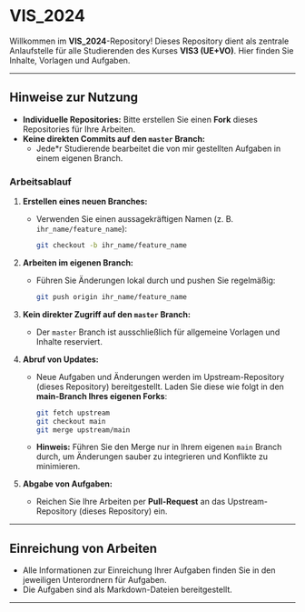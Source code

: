 # **VIS_2024**

Willkommen im **VIS_2024**-Repository! Dieses Repository dient als zentrale Anlaufstelle für alle Studierenden des Kurses **VIS3 (UE+VO)**. Hier finden Sie Inhalte, Vorlagen und Aufgaben.

---

## **Hinweise zur Nutzung**

- **Individuelle Repositories:** Bitte erstellen Sie einen **Fork** dieses Repositories für Ihre Arbeiten.
- **Keine direkten Commits auf den `master` Branch:** 
  - Jede*r Studierende bearbeitet die von mir gestellten Aufgaben in einem eigenen Branch.

### **Arbeitsablauf**

1. **Erstellen eines neuen Branches:**
   - Verwenden Sie einen aussagekräftigen Namen (z. B. `ihr_name/feature_name`):
     ```bash
     git checkout -b ihr_name/feature_name
     ```

2. **Arbeiten im eigenen Branch:**
   - Führen Sie Änderungen lokal durch und pushen Sie regelmäßig:
     ```bash
     git push origin ihr_name/feature_name
     ```

3. **Kein direkter Zugriff auf den `master` Branch:**
   - Der `master` Branch ist ausschließlich für allgemeine Vorlagen und Inhalte reserviert.

4. **Abruf von Updates:**
   - Neue Aufgaben und Änderungen werden im Upstream-Repository (dieses Repository) bereitgestellt. Laden Sie diese wie folgt in den **main-Branch Ihres eigenen Forks**:
     ```bash
     git fetch upstream
     git checkout main
     git merge upstream/main
     ```
   - **Hinweis:** Führen Sie den Merge nur in Ihrem eigenen `main` Branch durch, um Änderungen sauber zu integrieren und Konflikte zu minimieren.

5. **Abgabe von Aufgaben:**
   - Reichen Sie Ihre Arbeiten per **Pull-Request** an das Upstream-Repository (dieses Repository) ein.

---

## **Einreichung von Arbeiten**

- Alle Informationen zur Einreichung Ihrer Aufgaben finden Sie in den jeweiligen Unterordnern für Aufgaben. 
- Die Aufgaben sind als Markdown-Dateien bereitgestellt.

---
